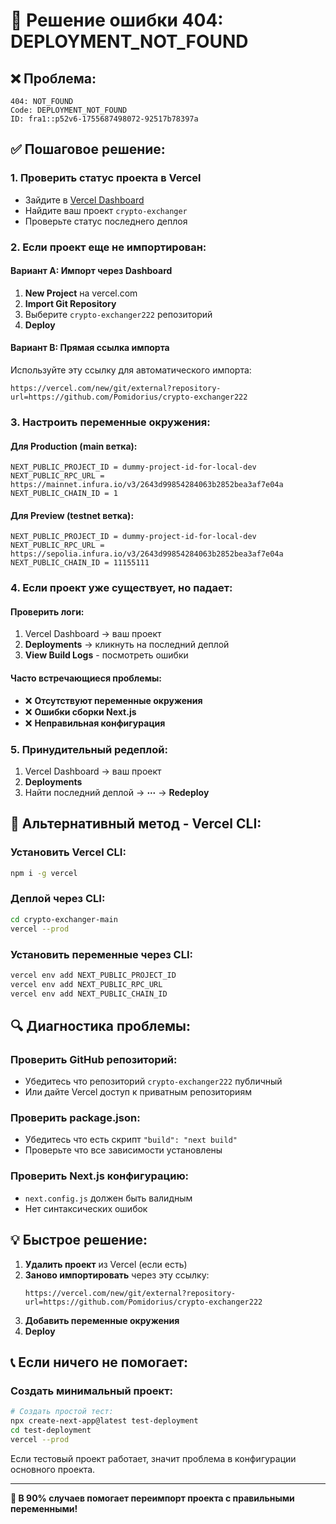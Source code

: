 # 🔧 Решение ошибки 404: DEPLOYMENT_NOT_FOUND

## ❌ Проблема:
```
404: NOT_FOUND
Code: DEPLOYMENT_NOT_FOUND
ID: fra1::p52v6-1755687498072-92517b78397a
```

## ✅ Пошаговое решение:

### 1. Проверить статус проекта в Vercel
- Зайдите в [Vercel Dashboard](https://vercel.com/dashboard)
- Найдите ваш проект `crypto-exchanger`
- Проверьте статус последнего деплоя

### 2. Если проект еще не импортирован:

#### Вариант A: Импорт через Dashboard
1. **New Project** на vercel.com
2. **Import Git Repository**
3. Выберите `crypto-exchanger222` репозиторий
4. **Deploy**

#### Вариант B: Прямая ссылка импорта
Используйте эту ссылку для автоматического импорта:
```
https://vercel.com/new/git/external?repository-url=https://github.com/Pomidorius/crypto-exchanger222
```

### 3. Настроить переменные окружения:

#### Для Production (main ветка):
```
NEXT_PUBLIC_PROJECT_ID = dummy-project-id-for-local-dev
NEXT_PUBLIC_RPC_URL = https://mainnet.infura.io/v3/2643d99854284063b2852bea3af7e04a
NEXT_PUBLIC_CHAIN_ID = 1
```

#### Для Preview (testnet ветка):
```
NEXT_PUBLIC_PROJECT_ID = dummy-project-id-for-local-dev
NEXT_PUBLIC_RPC_URL = https://sepolia.infura.io/v3/2643d99854284063b2852bea3af7e04a
NEXT_PUBLIC_CHAIN_ID = 11155111
```

### 4. Если проект уже существует, но падает:

#### Проверить логи:
1. Vercel Dashboard → ваш проект
2. **Deployments** → кликнуть на последний деплой
3. **View Build Logs** - посмотреть ошибки

#### Часто встречающиеся проблемы:
- ❌ **Отсутствуют переменные окружения**
- ❌ **Ошибки сборки Next.js**
- ❌ **Неправильная конфигурация**

### 5. Принудительный редеплой:
1. Vercel Dashboard → ваш проект
2. **Deployments**
3. Найти последний деплой → **⋯** → **Redeploy**

## 🚀 Альтернативный метод - Vercel CLI:

### Установить Vercel CLI:
```bash
npm i -g vercel
```

### Деплой через CLI:
```bash
cd crypto-exchanger-main
vercel --prod
```

### Установить переменные через CLI:
```bash
vercel env add NEXT_PUBLIC_PROJECT_ID
vercel env add NEXT_PUBLIC_RPC_URL  
vercel env add NEXT_PUBLIC_CHAIN_ID
```

## 🔍 Диагностика проблемы:

### Проверить GitHub репозиторий:
- Убедитесь что репозиторий `crypto-exchanger222` публичный
- Или дайте Vercel доступ к приватным репозиториям

### Проверить package.json:
- Убедитесь что есть скрипт `"build": "next build"`
- Проверьте что все зависимости установлены

### Проверить Next.js конфигурацию:
- `next.config.js` должен быть валидным
- Нет синтаксических ошибок

## 💡 Быстрое решение:

1. **Удалить проект** из Vercel (если есть)
2. **Заново импортировать** через эту ссылку:
   ```
   https://vercel.com/new/git/external?repository-url=https://github.com/Pomidorius/crypto-exchanger222
   ```
3. **Добавить переменные окружения**
4. **Deploy**

## 📞 Если ничего не помогает:

### Создать минимальный проект:
```bash
# Создать простой тест:
npx create-next-app@latest test-deployment
cd test-deployment
vercel --prod
```

Если тестовый проект работает, значит проблема в конфигурации основного проекта.

---
**🎯 В 90% случаев помогает переимпорт проекта с правильными переменными!**
